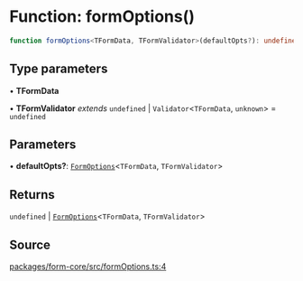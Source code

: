 # Function: formOptions()

```ts
function formOptions<TFormData, TFormValidator>(defaultOpts?): undefined | FormOptions<TFormData, TFormValidator>
```

## Type parameters

• **TFormData**

• **TFormValidator** *extends* `undefined` \| `Validator`\<`TFormData`, `unknown`\> = `undefined`

## Parameters

• **defaultOpts?**: [`FormOptions`](Interface.FormOptions.md)\<`TFormData`, `TFormValidator`\>

## Returns

`undefined` \| [`FormOptions`](Interface.FormOptions.md)\<`TFormData`, `TFormValidator`\>

## Source

[packages/form-core/src/formOptions.ts:4](https://github.com/TanStack/form/blob/2fcee08730ef56cadb9b5937d06198bcc1fedcd7/packages/form-core/src/formOptions.ts#L4)
